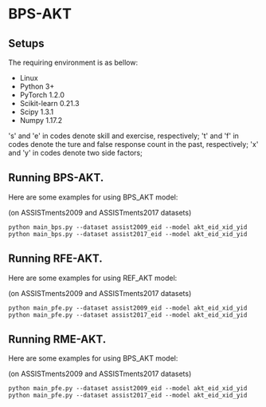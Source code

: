# BPS-AKT

## Setups
The requiring environment is as bellow:  

- Linux 
- Python 3+
- PyTorch 1.2.0 
- Scikit-learn 0.21.3
- Scipy 1.3.1
- Numpy 1.17.2

's' and 'e' in codes denote skill and exercise, respectively; 
't' and 'f' in codes denote the ture and false response count in the past, respectively; 
'x' and 'y' in codes denote two side factors; 

## Running BPS-AKT.
Here are some examples for using BPS_AKT model:

(on ASSISTments2009 and ASSISTments2017 datasets)
```
python main_bps.py --dataset assist2009_eid --model akt_eid_xid_yid
python main_bps.py --dataset assist2017_eid --model akt_eid_xid_yid
```

## Running RFE-AKT.
Here are some examples for using REF_AKT model:

(on ASSISTments2009 and ASSISTments2017 datasets)
```
python main_pfe.py --dataset assist2009_eid --model akt_eid_xid_yid
python main_pfe.py --dataset assist2017_eid --model akt_eid_xid_yid
```
## Running RME-AKT.
Here are some examples for using BPS_AKT model:

(on ASSISTments2009 and ASSISTments2017 datasets)
```
python main_pfe.py --dataset assist2009_eid --model akt_eid_xid_yid
python main_pfe.py --dataset assist2017_eid --model akt_eid_xid_yid
```

